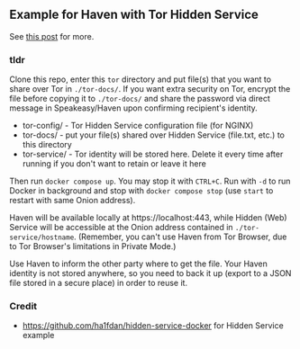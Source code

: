 ## Example for Haven with Tor Hidden Service

See [this post](https://armchairancap.github.io/blog/2024/05/08/can-securedrop-reinvent-the-wheel-probably-not) for more.

### tldr

Clone this repo, enter this `tor` directory and put file(s) that you want to share over Tor in `./tor-docs/`. If you want extra security on Tor, encrypt the file before copying it to `./tor-docs/` and share the password via direct message in Speakeasy/Haven upon confirming recipient's identity. 

- tor-config/ - Tor Hidden Service configuration file (for NGINX)
- tor-docs/  - put your file(s) shared over Hidden Service (file.txt, etc.) to this directory
- tor-service/ - Tor identity will be stored here. Delete it every time after running if you don't want to retain or leave it here

Then run `docker compose up`. You may stop it with `CTRL+C`. Run with `-d` to run Docker in background and stop with `docker compose stop` (use `start` to restart with same Onion address).

Haven will be available locally at https://localhost:443, while Hidden (Web) Service will be accessible at the Onion address contained in `./tor-service/hostname`. (Remember, you can't use Haven from Tor Browser, due to Tor Browser's limitations in Private Mode.)

Use Haven to inform the other party where to get the file. Your Haven identity is not stored anywhere, so you need to back it up (export to a JSON file stored in a secure place) in order to reuse it.

### Credit

- https://github.com/ha1fdan/hidden-service-docker for Hidden Service example
